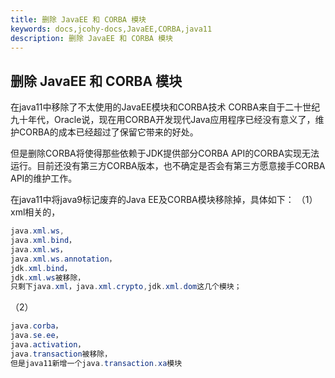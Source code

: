 ```yaml
---
title: 删除 JavaEE 和 CORBA 模块
keywords: docs,jcohy-docs,JavaEE,CORBA,java11
description: 删除 JavaEE 和 CORBA 模块
---
```


## 删除 JavaEE 和 CORBA 模块
在java11中移除了不太使用的JavaEE模块和CORBA技术
CORBA来自于二十世纪九十年代，Oracle说，现在用CORBA开发现代Java应用程序已经没有意义了，维护CORBA的成本已经超过了保留它带来的好处。

但是删除CORBA将使得那些依赖于JDK提供部分CORBA API的CORBA实现无法运行。目前还没有第三方CORBA版本，也不确定是否会有第三方愿意接手CORBA API的维护工作。

在java11中将java9标记废弃的Java EE及CORBA模块移除掉，具体如下：
（1）	xml相关的，

```java
java.xml.ws, 
java.xml.bind，
java.xml.ws，
java.xml.ws.annotation，
jdk.xml.bind，
jdk.xml.ws被移除，
只剩下java.xml，java.xml.crypto,jdk.xml.dom这几个模块；
```


（2）	

```java
java.corba，
java.se.ee，
java.activation，
java.transaction被移除，
但是java11新增一个java.transaction.xa模块
```
